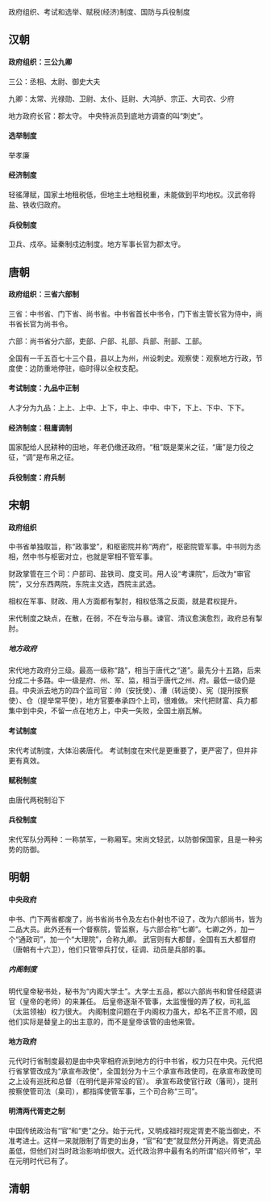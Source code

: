 政府组织、考试和选举、赋税(经济)制度、国防与兵役制度

## 汉朝

#### 政府组织：三公九卿

三公：丞相、太尉、御史大夫

九卿：太常、光禄勋、卫尉、太仆、廷尉、大鸿胪、宗正、大司农、少府

地方政府长官：郡太守。 中央特派员到底地方调查的叫“刺史”。

#### 选举制度

举孝廉

#### 经济制度

轻徭薄赋，国家土地租税低，但地主土地租税重，未能做到平均地权。汉武帝将盐、铁收归政府。

#### 兵役制度

卫兵、戍卒。延秦制戍边制度。地方军事长官为郡太守。

## 唐朝

#### 政府组织：三省六部制

三省：中书省、门下省、尚书省。中书省首长中书令，门下省主管长官为侍中，尚书省长官为尚书令。

六部：尚书省分六部，吏部、户部、礼部、兵部、刑部、工部。

全国有一千五百七十三个县，县以上为州，州设刺史。观察使：观察地方行政，节度使：边防重地停驻，临时得以全权支配。

#### 考试制度：九品中正制

人才分为九品：上上、上中、上下，中上、中中、中下，下上、下中、下下。

#### 经济制度：租庸调制

国家配给人民耕种的田地，年老仍缴还政府。“租”既是栗米之征，“庸”是力役之征，“调”是布帛之征。

#### 兵役制度：府兵制

## 宋朝

#### 政府组织

中书省单独取旨，称“政事堂”，和枢密院并称“两府”，枢密院管军事。中书则为丞相，然中书与枢密对立，也就是宰相不管军事。

财政掌管在三个司：户部司、盐铁司、度支司。用人设“考课院”，后改为“审官院”，又分东西两院，东院主文选，西院主武选。

相权在军事、财政、用人方面都有掣肘，相权低落之反面，就是君权提升。

宋代制度之缺点，在散，在弱，不在专治与暴。谏官、清议愈演愈烈，政府总有掣肘。

##### 地方政府

宋代地方政府分三级。最高一级称“路”，相当于唐代之“道”。最先分十五路，后来分成二十多路。中一级是府、州、军、监，相当于唐代之州、府。最低一级仍是县。中央派去地方的四个监司官：帅（安抚使）、漕（转运使）、宪（提刑按察使）、仓（提举常平使），地方官要奉承四个上司，很难做。 
宋代把财富、兵力都集中到中央，不留一点在地方上，中央一失败，全国土崩瓦解。

#### 考试制度
宋代考试制度，大体沿袭唐代。 考试制度在宋代是更重要了，更严密了，但并非更有真效。

#### 赋税制度
由唐代两税制沿下

#### 兵役制度
宋代军队分两种：一称禁军，一称厢军。宋尚文轻武，以防御保国家，且是一种劣势的防御。

## 明朝
#### 中央政府
中书、门下两省都废了，尚书省尚书令及左右仆射也不设了，改为六部尚书，皆为二品大员。此外还有一个督察院，管监察，与六部合称“七卿”。七卿之外，加一个“通政司”，加一个“大理院”，合称九卿。
武官则有大都督，全国有五大都督府（唐朝有十六卫），他们只管带兵打仗，征调、动员是兵部的事。

##### 内阁制度
明代皇帝秘书处，秘书为“内阁大学士”。大学士五品，都以六部尚书和曾任经筵讲官（皇帝的老师）的来兼任。
后皇帝逐渐不管事，太监慢慢的弄了权，司礼监（太监领袖）权力很大。
内阁制度问题在于内阁权力虽大，却名不正言不顺，因他们实际是替皇上的出主意的，而不是皇帝该管的由他来管。

#### 地方政府
元代时行省制度最初是由中央宰相府派到地方的行中书省，权力只在中央。元代把行省掌管改成为“承宣布政使”，全国划分为十三个承宣布政使司，在承宣布政使司之上设有巡抚和总督（在明代是非常设的官）。
承宣布政使官行政（藩司），提刑按察使管司法（臬司），都指挥使管军事，三个司合称“三司”。

#### 明清两代胥吏之制
中国传统政治有“官”和“吏”之分。始于元代，又明成祖时规定胥吏不能当御史，不准考进士。这样一来就限制了胥吏的出身，“官”和“吏”就显然分开两途。胥吏流品虽低，但他们对当时政治影响却很大。近代政治界中最有名的所谓“绍兴师爷”，早在元明时代已有了。
## 清朝
